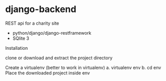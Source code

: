 # django-backend
REST api for a charity site 
- python/django/django-restframework
- SQlite 3

Installation

clone or download and extract the project directory

Create a virtualenv (better to work in virtualenv)
a. virtualenv env
b. cd env
Place the downloaded project inside env
